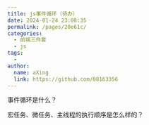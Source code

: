 ```yaml
---
title: js事件循环（待办）
date: 2024-01-24 23:08:35
permalink: /pages/20e61c/
categories:
  - 前端三件套
  - js
tags:
  - 
author: 
  name: aXing
  link: https://github.com/08163356
---
```


事件循环是什么？

宏任务、微任务、主线程的执行顺序是怎么样的？



